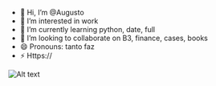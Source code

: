 - 👋 Hi, I’m @Augusto
- 👀 I’m interested in work
- 🌱 I’m currently learning python, date, full
- 💞️ I’m looking to collaborate on B3, finance, cases, books
- 😄 Pronouns: tanto faz
- ⚡ Https:// 

![Alt text](
https://v5.airtableusercontent.com/v3/u/29/29/1717984800000/EtQ0V1roOabecwxm1QcRpw/IPMWeKOsXVwgN3lzGhb-Kc-MUAUbwpKC0NSqQRrBJsFWjjV03VrEJk1odVm-dm8RzAm3Sildvg7Me6WRke6CU360VbqVBYRr1yNK0KmRDa6oSujonHwpnWo8Y1irWlZsduqaFeXtvdY0vxJxuLNRjw/44kIhR3b29FRA48GyV9vlgEd7OFZCG5JIKx4qq3KupM)

